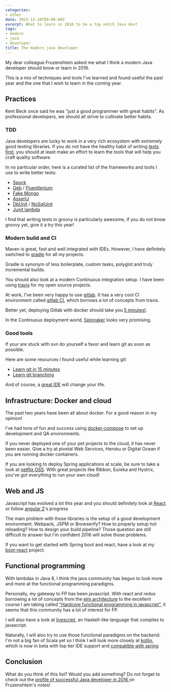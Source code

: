 ```yaml
---
categories:
- other
date: 2015-12-28T00:00:00Z
excerpt: What to learn in 2016 to be a top notch Java dev?
tags:
- modern
- java
- developer
title: The modern java developer
---
```


My dear colleague Fruzenshtein asked me what
I think a modern Java developer should know or learn in 2016.

This is a mix of techniques and tools I've learned and found useful
the past year and the one that I wish to learn in the coming year.

## Practices

Kent Beck once said he was "just a good programmer with great habits".
As professional developers, we should all strive to cultivate better habits.

### TDD

Java developers are lucky to work in a very rich ecosystem with extremely good
testing libraries.
If you do not have the healthy habit of writing [tests first](http://martinfowler.com/bliki/TestDrivenDevelopment.html),
you should at least make an effort to learn the tools that will help you craft quality software.

In no particular order, here is a curated list of the frameworks and tools I use
to write better tests:

* [Spock](http://spockframework.github.io/spock/docs/1.0/index.html)
* [Geb](http://www.gebish.org/) / [Fluentlenium](https://github.com/FluentLenium/FluentLenium)
* [Fake Mongo](https://github.com/fakemongo/fongo)
* [AssertJ](http://joel-costigliola.github.io/assertj/)
* [DbUnit](http://dbunit.sourceforge.net/) / [NoSqlUnit](https://github.com/lordofthejars/nosql-unit)
* [Junit lambda](http://junit.org/junit-lambda.html)

I find that writing tests in groovy is particularly awesome, if you do not know groovy
yet, give it a try this year!

### Modern build and CI

Maven is great, fast and well integrated with IDEs.
However, I have definitely switched to [gradle](http://gradle.org/) for all
my projects.

Gradle is synonym of less boilerplate, custom tasks, polyglot and truly incremental
builds.

You should also look at a modern Continuous integration setup.
I have been using
[travis](https://docs.travis-ci.com/user/languages/java/) for my open source
projects.

At work, I've been very happy to use [gitlab](https://about.gitlab.com/). It
has a very cool CI environment called [gitlab CI](https://about.gitlab.com/gitlab-ci/),
which borrows a lot of concepts from travis.

Better yet, deploying Gitlab with docker should take you [5 minutes!](http://www.damagehead.com/docker-gitlab-ci/).

In the Continuous deployment world, [Spinnaker]( http://techblog.netflix.com/2015/11/global-continuous-delivery-with.html) looks
very promising.

### Good tools

If your are stuck with svn do yourself a favor and learn git as soon as possible.

Here are some resources I found useful while learning git:

* [Learn git in 15 minutes](https://try.github.io/)
* [Learn git branching](http://pcottle.github.io/learnGitBranching/)

And of course, a [great IDE](https://www.jetbrains.com/idea/) will change your life.


## Infrastructure: Docker and cloud

The past two years have been all about docker.
For a good reason in my opinion!

I've had tons of fun and success using [docker-compose](https://docs.docker.com/compose/)
to set up development and QA environments.

If you never deployed one of your pet projects to the cloud, it has never been easier.
Give a try at pivotal Web Services, Heroku or Digital Ocean if you are running docker
containers.

If you are looking to deploy Spring applications at scale, be sure to take a look at [netflix OSS](http://cloud.spring.io/spring-cloud-netflix/).
With great projects like Ribbon, Eureka and Hystrix, you've got everything to
run your own cloud!

## Web and JS

Javascript has evolved a lot this year and you should definitely look at
[React](https://facebook.github.io/react/) or follow [angular 2](http://www.infoq.com/news/2015/10/angular-connect-keynote-summary)'s progress

The main problem with those libraries is the setup of a good development environment.
Webpack, JSPM or Browserify? How to properly setup hot reloading?
How to design your build pipeline? Those question are still difficult to answer
but I'm confident 2016 will solve those problems.

If you want to get started with Spring boot and react, have a look at my
[boot-react](https://github.com/geowarin/boot-react) project.

## Functional programming

With lambdas in Java 8, I think the java community has begun to look more and
more at the functional programming paradigms.

Personally, my gateway to FP has been javascript.
With react and redux borrowing a lot of concepts from the [elm architecture](https://github.com/evancz/elm-architecture-tutorial/) to the
excellent course I am taking called ["Hardcore functional programming in javascript"](https://frontendmasters.com/courses/functional-javascript/),
it seems that this community has a lot of interest for FP.

I will also have a look at [livescript](http://livescript.net/), an Haskell-like
language that compiles to javascript.

Naturally, I will also try to use those functional paradigms on
the backend.
I'm not a big fan of Scala yet so I think I will look more closely at [kotlin](https://kotlinlang.org/), which is now in beta with top tier IDE support and [compatible with spring](https://kotlinlang.org/docs/tutorials/spring-boot-restful.html)

## Conclusion

What do you think of this list? Would you add something?
Do not forget to check out the [profile of successful Java developer in 2016
](http://fruzenshtein.com/successful-java-developer-2016) on Fruzenshtein's notes!
